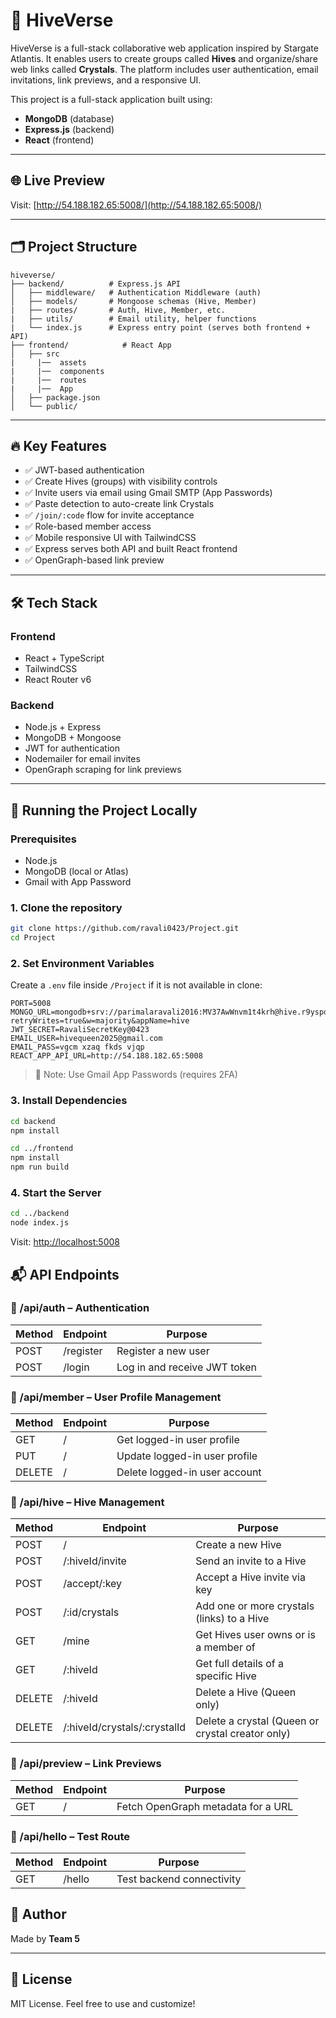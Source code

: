 # 🐝 HiveVerse

HiveVerse is a full-stack collaborative web application inspired by Stargate Atlantis. It enables users to create groups called **Hives** and organize/share web links called **Crystals**. The platform includes user authentication, email invitations, link previews, and a responsive UI.

This project is a full-stack application built using:

- **MongoDB** (database)
- **Express.js** (backend)
- **React** (frontend)

---

## 🌐 Live Preview

Visit: [http://54.188.182.65:5008/](http://54.188.182.65:5008/)

---

## 🗂 Project Structure

```
hiveverse/
├── backend/          # Express.js API
│   ├── middleware/   # Authentication Middleware (auth)
│   ├── models/       # Mongoose schemas (Hive, Member)
|   ├── routes/       # Auth, Hive, Member, etc.
|   ├── utils/        # Email utility, helper functions
|   └── index.js      # Express entry point (serves both frontend + API)
├── frontend/            # React App
│   ├── src
|     |──  assets
|     |──  components
|     |──  routes
|     |──  App
│   ├── package.json
│   └── public/
```

---

## 🔥 Key Features

- ✅ JWT-based authentication
- ✅ Create Hives (groups) with visibility controls
- ✅ Invite users via email using Gmail SMTP (App Passwords)
- ✅ Paste detection to auto-create link Crystals
- ✅ `/join/:code` flow for invite acceptance
- ✅ Role-based member access
- ✅ Mobile responsive UI with TailwindCSS
- ✅ Express serves both API and built React frontend
- ✅ OpenGraph-based link preview

---

## 🛠️ Tech Stack

### Frontend

- React + TypeScript
- TailwindCSS
- React Router v6

### Backend

- Node.js + Express
- MongoDB + Mongoose
- JWT for authentication
- Nodemailer for email invites
- OpenGraph scraping for link previews

---

## 🚀 Running the Project Locally

### Prerequisites

- Node.js
- MongoDB (local or Atlas)
- Gmail with App Password

### 1. Clone the repository

```bash
git clone https://github.com/ravali0423/Project.git
cd Project
```

### 2. Set Environment Variables

Create a `.env` file inside `/Project` if it is not available in clone:

```env
PORT=5008
MONGO_URL=mongodb+srv://parimalaravali2016:MV37AwWnvm1t4krh@hive.r9yspo7.mongodb.net/?retryWrites=true&w=majority&appName=hive
JWT_SECRET=RavaliSecretKey@0423
EMAIL_USER=hivequeen2025@gmail.com
EMAIL_PASS=vgcm xzaq fkds vjqp
REACT_APP_API_URL=http://54.188.182.65:5008
```

> 🔐 Note: Use Gmail App Passwords (requires 2FA)

### 3. Install Dependencies

```bash
cd backend
npm install

cd ../frontend
npm install
npm run build
```

### 4. Start the Server

```bash
cd ../backend
node index.js
```

Visit: [http://localhost:5008](http://localhost:5008)

## 📬 API Endpoints

### 🔐 /api/auth – Authentication

| Method | Endpoint  | Purpose                      |
| ------ | --------- | ---------------------------- |
| POST   | /register | Register a new user          |
| POST   | /login    | Log in and receive JWT token |

### 👤 /api/member – User Profile Management

| Method | Endpoint | Purpose                       |
| ------ | -------- | ----------------------------- |
| GET    | /        | Get logged-in user profile    |
| PUT    | /        | Update logged-in user profile |
| DELETE | /        | Delete logged-in user account |

### 🐝 /api/hive – Hive Management

| Method | Endpoint                     | Purpose                                          |
| ------ | ---------------------------- | ------------------------------------------------ |
| POST   | /                            | Create a new Hive                                |
| POST   | /:hiveId/invite              | Send an invite to a Hive                         |
| POST   | /accept/:key                 | Accept a Hive invite via key                     |
| POST   | /:id/crystals                | Add one or more crystals (links) to a Hive       |
| GET    | /mine                        | Get Hives user owns or is a member of            |
| GET    | /:hiveId                     | Get full details of a specific Hive              |
| DELETE | /:hiveId                     | Delete a Hive (Queen only)                       |
| DELETE | /:hiveId/crystals/:crystalId | Delete a crystal (Queen or crystal creator only) |

### 🔎 /api/preview – Link Previews

| Method | Endpoint | Purpose                            |
| ------ | -------- | ---------------------------------- |
| GET    | /        | Fetch OpenGraph metadata for a URL |

### 👋 /api/hello – Test Route

| Method | Endpoint | Purpose                   |
| ------ | -------- | ------------------------- |
| GET    | /hello   | Test backend connectivity |

## 🧁 Author

Made by **Team 5**

---

## 📜 License

MIT License. Feel free to use and customize!
